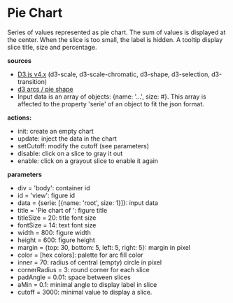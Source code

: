 # Pie Chart
Series of values represented as pie chart. The sum of values is displayed at the center. When the slice is too small, the label is hidden. A tooltip display slice title, size and percentage.

**sources**
* [D3.js v4.x](https://github.com/d3/d3/blob/master/API.md) (d3-scale, d3-scale-chromatic, d3-shape, d3-selection, d3-transition)
* [d3 arcs / pie shape](https://github.com/d3/d3-shape/blob/master/README.md#arcs)
* Input data is an array of objects: {name: '...', size: #}. This array is affected to the property 'serie' of an object to fit the json format.

**actions:**
* init: create an empty chart
* update: inject the data in the chart
* setCutoff: modify the cutoff (see parameters)
* disable: click on a slice to gray it out
* enable: click on a grayout slice to enable it again

**parameters**
* div = 'body': container id
* id = 'view': figure id
* data = {serie: [{name: 'root', size: 1}]}: input data
* title = 'Pie chart of ': figure title
* titleSize = 20: title font size
* fontSize = 14: text font size
* width = 800: figure width
* height = 600: figure height
* margin = {top: 30, bottom: 5, left: 5, right: 5}: margin in pixel
* color = [hex colors]: palette for arc fill color
* inner = 70: radius of central (empty) circle in pixel
* cornerRadius = 3: round corner for each slice
* padAngle = 0.01: space between slices
* aMin = 0.1: minimal angle to display label in slice
* cutoff = 3000: minimal value to display a slice.
